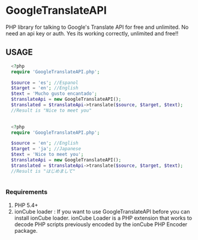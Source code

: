 # GoogleTranslateAPI
PHP library for talking to Google's Translate API for free and unlimited. No need an api key or auth. Yes its working correctly, unlimited and free!!

## USAGE

```php
  <?php
  require 'GoogleTranslateAPI.php';

  $source = 'es'; //Espanol
  $target = 'en'; //English
  $text = 'Mucho gusto encantado';
  $translateApi = new GoogleTranslateAPI();
  $translated = $translateApi->translate($source, $target, $text);
  //Result is "Nice to meet you"
  
```

```php
  <?php
  require 'GoogleTranslateAPI.php';

  $source = 'en'; //English
  $target = 'ja'; //Japanese
  $text = 'Nice to meet you';
  $translateApi = new GoogleTranslateAPI();
  $translated = $translateApi->translate($source, $target, $text);
  //Result is "はじめまして"
  
```

### Requirements
1. PHP 5.4+
2. ionCube loader : If you want to use GoogleTranslateAPI before you can install ionCube loader. ionCube Loader is a PHP extension that works to decode PHP scripts previously encoded by the ionCube PHP Encoder package.
